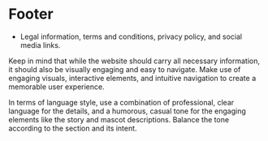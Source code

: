 # Footer

* Legal information, terms and conditions, privacy policy, and social media links.

Keep in mind that while the website should carry all necessary information, it should also be visually engaging and easy to navigate. Make use of engaging visuals, interactive elements, and intuitive navigation to create a memorable user experience.

In terms of language style, use a combination of professional, clear language for the details, and a humorous, casual tone for the engaging elements like the story and mascot descriptions. Balance the tone according to the section and its intent.
